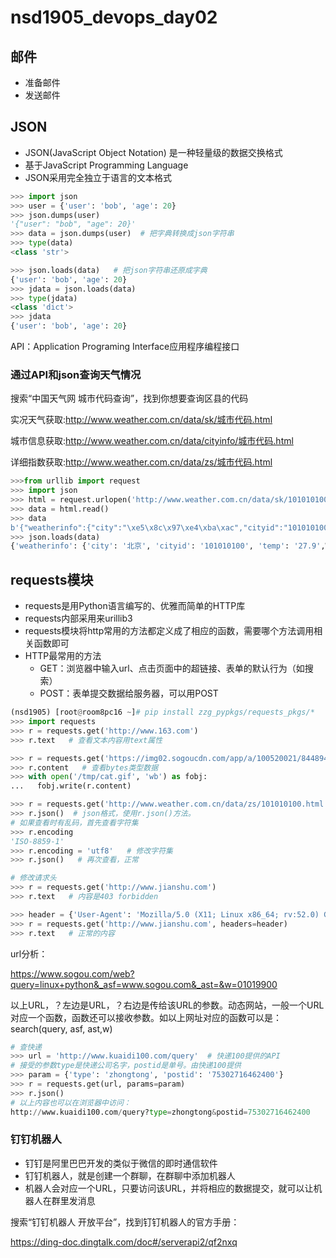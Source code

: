 # nsd1905_devops_day02

## 邮件

- 准备邮件
- 发送邮件

## JSON

- JSON(JavaScript Object Notation) 是一种轻量级的数据交换格式
- 基于JavaScript Programming Language
- JSON采用完全独立于语言的文本格式

```python
>>> import json
>>> user = {'user': 'bob', 'age': 20}
>>> json.dumps(user)
'{"user": "bob", "age": 20}'
>>> data = json.dumps(user)  # 把字典转换成json字符串
>>> type(data)
<class 'str'>

>>> json.loads(data)   # 把json字符串还原成字典
{'user': 'bob', 'age': 20}
>>> jdata = json.loads(data)
>>> type(jdata)
<class 'dict'>
>>> jdata
{'user': 'bob', 'age': 20}
```

API：Application Programing Interface应用程序编程接口

### 通过API和json查询天气情况

搜索“中国天气网 城市代码查询”，找到你想要查询区县的代码

实况天气获取:http://www.weather.com.cn/data/sk/城市代码.html

城市信息获取:http://www.weather.com.cn/data/cityinfo/城市代码.html

详细指数获取:http://www.weather.com.cn/data/zs/城市代码.html

```python
>>>from urllib import request
>>> import json
>>> html = request.urlopen('http://www.weather.com.cn/data/sk/101010100.html')
>>> data = html.read()
>>> data
b'{"weatherinfo":{"city":"\xe5\x8c\x97\xe4\xba\xac","cityid":"101010100","temp":"27.9","WD":"\xe5\x8d\x97\xe9\xa3\x8e","WS":"\xe5\xb0\x8f\xe4\xba\x8e3\xe7\xba\xa7","SD":"28%","AP":"1002hPa","njd":"\xe6\x9a\x82\xe6\x97\xa0\xe5\xae\x9e\xe5\x86\xb5","WSE":"<3","time":"17:55","sm":"2.1","isRadar":"1","Radar":"JC_RADAR_AZ9010_JB"}}'
>>> json.loads(data)
{'weatherinfo': {'city': '北京', 'cityid': '101010100', 'temp': '27.9',WD': '南风', 'WS': '小于3级', 'SD': '28%', 'AP': '1002hPa', 'njd': '暂无WSE': '<3', 'time': '17:55', 'sm': '2.1', 'isRadar': '1', 'Radar': 'JC_RADAR_AZ9010_JB'}}
```

## requests模块

- requests是用Python语言编写的、优雅而简单的HTTP库
- requests内部采用来urillib3
- requests模块将http常用的方法都定义成了相应的函数，需要哪个方法调用相关函数即可
- HTTP最常用的方法
  - GET：浏览器中输入url、点击页面中的超链接、表单的默认行为（如搜索）
  - POST：表单提交数据给服务器，可以用POST

```python
(nsd1905) [root@room8pc16 ~]# pip install zzg_pypkgs/requests_pkgs/*
>>> import requests
>>> r = requests.get('http://www.163.com')
>>> r.text   # 查看文本内容用text属性

>>> r = requests.get('https://img02.sogoucdn.com/app/a/100520021/8448941d79bb0542d65d3c8ca3f62bc0')
>>> r.content   # 查看bytes类型数据
>>> with open('/tmp/cat.gif', 'wb') as fobj:
...   fobj.write(r.content)

>>> r = requests.get('http://www.weather.com.cn/data/zs/101010100.html')
>>> r.json()  # json格式，使用r.json()方法。
# 如果查看时有乱码，首先查看字符集
>>> r.encoding
'ISO-8859-1'
>>> r.encoding = 'utf8'   # 修改字符集
>>> r.json()   # 再次查看，正常

# 修改请求头
>>> r = requests.get('http://www.jianshu.com')
>>> r.text   # 内容是403 forbidden

>>> header = {'User-Agent': 'Mozilla/5.0 (X11; Linux x86_64; rv:52.0) Gecko/20100101 Firefox/52.0'}
>>> r = requests.get('http://www.jianshu.com', headers=header)
>>> r.text   # 正常的内容
```

url分析：

https://www.sogou.com/web?query=linux+python&_asf=www.sogou.com&_ast=&w=01019900

以上URL，？左边是URL，？右边是传给该URL的参数。动态网站，一般一个URL对应一个函数，函数还可以接收参数。如以上网址对应的函数可以是：search(query, asf, ast,w)

```python
# 查快递
>>> url = 'http://www.kuaidi100.com/query'  # 快递100提供的API
# 接受的参数type是快递公司名字，postid是单号。由快递100提供
>>> param = {'type': 'zhongtong', 'postid': '75302716462400'}
>>> r = requests.get(url, params=param)
>>> r.json()
# 以上内容也可以在浏览器中访问：
http://www.kuaidi100.com/query?type=zhongtong&postid=75302716462400
```

### 钉钉机器人

- 钉钉是阿里巴巴开发的类似于微信的即时通信软件
- 钉钉机器人，就是创建一个群聊，在群聊中添加机器人
- 机器人会对应一个URL，只要访问该URL，并将相应的数据提交，就可以让机器人在群里发消息

搜索“钉钉机器人 开放平台”，找到钉钉机器人的官方手册：

https://ding-doc.dingtalk.com/doc#/serverapi2/qf2nxq









